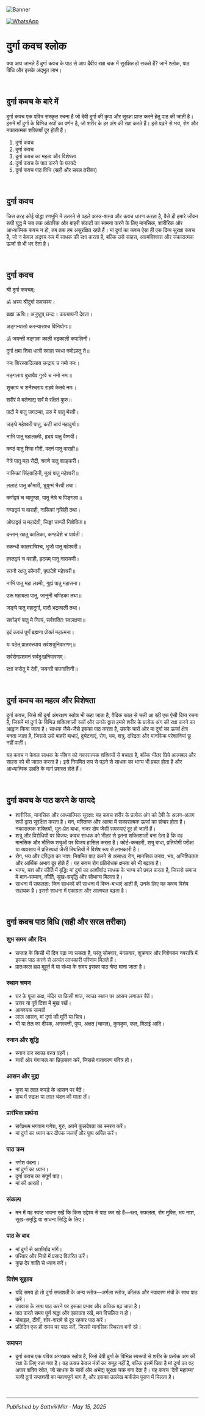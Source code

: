 <!-- Banner SVG -->
![Banner](https://raw.githubusercontent.com/anandwana001/content-repo/refs/heads/main/aarti/ganesh/ganesh_ji_aarti_banner.png)

<!-- Share & WhatsApp icons as SVG -->
<a href="https://api.whatsapp.com/send?text=Check%20out%20this%20article%20in%20the%20Hanuman%20Chalisa%20app%3A%20https%3A%2F%2Fwww.sattvikmitr.com%2Farticles%3FcontentUrl%3Dhttps%253A%252F%252Fraw.githubusercontent.com%252Fanandwana001%252Fcontent-repo%252Frefs%252Fheads%252Fmain%252Faarti%252Fganesh%252Fganesh_aarti_english.md%26title%3DGanesh%2520Aarti">
  <img src="https://raw.githubusercontent.com/anandwana001/content-repo/refs/heads/main/assets/ic_wtsapp_share_rounded.svg" alt="WhatsApp"/>
</a>

<br>

# दुर्गा कवच श्लोक
क्या आप जानते हैं दुर्गा कवच के पाठ से आप दैवीय रक्षा चक्र में सुरक्षित हो सकते हैं? जानें श्लोक, पाठ विधि और इसके अद्भुत लाभ।

<br>

## दुर्गा कवच के बारे में
दुर्गा कवच एक पवित्र संस्कृत रचना है जो देवी दुर्गा की कृपा और सुरक्षा प्राप्त करने हेतु पाठ की जाती है। इसमें माँ दुर्गा के विभिन्न रूपों का वर्णन है, जो शरीर के हर अंग की रक्षा करते हैं। इसे पढ़ने से भय, रोग और नकारात्मक शक्तियाँ दूर होती हैं।

1. दुर्गा कवच
2. दुर्गा कवच
3. दुर्गा कवच का महत्व और विशेषता
4. दुर्गा कवच के पाठ करने के फायदे
5. दुर्गा कवच पाठ विधि (सही और सरल तरीका)

<br>

## दुर्गा कवच
जिस तरह कोई योद्धा रणभूमि में उतरने से पहले अस्त्र-शस्त्र और कवच धारण करता है, वैसे ही हमारे जीवन रूपी युद्ध में जब तक आंतरिक और बाहरी संकटों का सामना करने के लिए मानसिक, शारीरिक और आध्यात्मिक कवच न हो, तब तक हम असुरक्षित रहते हैं। मां दुर्गा का कवच ऐसा ही एक दिव्य सुरक्षा कवच है, जो न केवल अदृश्य रूप में साधक की रक्षा करता है, बल्कि उसे साहस, आत्मविश्वास और सकारात्मक ऊर्जा से भी भर देता है।

<br> 

## दुर्गा कवच
श्री दुर्गा कवचम्:

ॐ अस्य श्रीदुर्गा कवचस्य।

ब्रह्मा ऋषिः। अनुष्टुप् छन्दः। कात्यायनी देवता।

अङ्गन्यासो करन्यासश्च विनियोगः॥

ॐ जयन्ती मङ्गला काली भद्रकाली कपालिनी।

दुर्गा क्षमा शिवा धात्री स्वाहा स्वधा नमोऽस्तु ते॥

नमः शिरस्यादित्याय चन्द्राय च नमो नमः।

मङ्गलाय बुधायैव गुरवे च नमो नमः॥

शुक्राय च शनैश्चराय राहवे केतवे नमः।

शरीरं मे बलेनाद्य सर्वं मे रक्षितं कुरु॥

पादौ मे पातु जगदम्बा, उरु मे पातु भैरवी।

जङ्घे महेश्वरी पातु, कटी चायं महादुर्गा॥

नाभिं पातु महालक्ष्मीः, हृदयं पातु वैष्णवी।

कण्ठं पातु शिवा गौरी, वदनं पातु वाराही॥

नेत्रे पातु महा रौद्री, श्रवणे पातु शाङ्करी।

नासिकां सिंहवाहिनी, मुखं पातु महेश्वरी॥

ललाटं पातु कौमारी, भ्रूयुग्मं भैरवी तथा।

कर्णद्वयं च चामुण्डा, पातु नेत्रे च पिङ्गला॥

गण्डद्वयं च वाराही, नासिकां नृसिंही तथा।

ओष्ठद्वयं च महादेवी, जिह्वां चाण्डी निशेविता॥

दन्तान् रक्षतु कालिका, कण्ठदेशे च पार्वती।

स्कन्धौ कालरात्रिश्च, भुजौ पातु महेश्वरी॥

हस्तद्वयं च वराही, हृदयम् पातु नारायणी।

स्तनौ रक्षतु कौमारी, पृष्ठदेशे महेश्वरी॥

नाभिं पातु महा लक्ष्मीः, गुह्यं पातु महासना।

उरू महाबला पातु, जानुनी चण्डिका तथा॥

जङ्घे पातु महादुर्गा, पादौ भद्रकाली तथा।

सर्वाङ्गं पातु मे नित्यं, सर्वशक्तिः स्वलक्षणा॥

इदं कवचं पूर्णं ब्रह्मणा प्रोक्तं महात्मना।

यः पठेत् प्रातरुत्थाय सर्वशत्रुनिवारणम्॥

सर्वरोगप्रशमनं सर्वदुःखनिवारणम्।

रक्षां करोतु मे देवी, जयन्ती पापनाशिनी॥

<br>

## दुर्गा कवच का महत्व और विशेषता
दुर्गा कवच, जिसे श्री दुर्गा अंगरक्षण स्तोत्र भी कहा जाता है, वैदिक काल से चली आ रही एक ऐसी दिव्य रचना है, जिसमें मां दुर्गा के विभिन्न शक्तिशाली रूपों और उनके द्वारा हमारे शरीर के प्रत्येक अंग की रक्षा करने का आह्वान किया जाता है। साधक जैसे-जैसे इसका पाठ करता है, उसके चारों ओर मां दुर्गा का ऊर्जा क्षेत्र बनता जाता है, जिससे उसे बाहरी बाधाएं, दुर्घटनाएं, रोग, भय, शत्रु, दरिद्रता और मानसिक परेशानियां छू नहीं पातीं।

यह कवच न केवल साधक के जीवन को नकारात्मक शक्तियों से बचाता है, बल्कि भीतर छिपे आत्मबल और साहस को भी जाग्रत करता है। इसे नियमित रूप से पढ़ने से साधक का भाग्य भी प्रबल होता है और आध्यात्मिक उन्नति के मार्ग प्रशस्त होते हैं।

<br>

## दुर्गा कवच के पाठ करने के फायदे

- शारीरिक, मानसिक और आध्यात्मिक सुरक्षा: यह कवच शरीर के प्रत्येक अंग को देवी के अलग-अलग रूपों द्वारा सुरक्षित करता है। मन, मस्तिष्क और आत्मा में सकारात्मक ऊर्जा का संचार होता है। नकारात्मक शक्तियों, भूत-प्रेत बाधा, नजर दोष जैसी समस्याएं दूर हो जाती हैं।
- शत्रु और विरोधियों पर विजय: कवच साधक को भीतर से इतना शक्तिशाली बना देता है कि वह मानसिक और भौतिक शत्रुओं पर विजय हासिल करता है। कोर्ट-कचहरी, शत्रु बाधा, प्रतियोगी परीक्षा या व्यवसाय में प्रतिस्पर्धा जैसी स्थितियों में विशेष रूप से लाभकारी है।
- रोग, भय और दरिद्रता का नाश: नियमित पाठ करने से असाध्य रोग, मानसिक तनाव, भय, अनिश्चितता और आर्थिक अभाव दूर होते हैं। यह कवच रोग प्रतिरोधक क्षमता को भी बढ़ाता है।
- भाग्य, यश और कीर्ति में वृद्धि: मां दुर्गा का आशीर्वाद साधक के भाग्य को प्रबल करता है, जिससे समाज में मान-सम्मान, कीर्ति, सुख-समृद्धि और सौभाग्य मिलता है।
- साधना में सफलता: जिन साधकों की साधना में विघ्न-बाधाएं आती हैं, उनके लिए यह कवच विशेष सहायक है। इससे साधना में एकाग्रता और आत्मबल बढ़ता है।

<br>

## दुर्गा कवच पाठ विधि (सही और सरल तरीका)
### शुभ समय और दिन
- सप्ताह के किसी भी दिन पढ़ा जा सकता है, परंतु सोमवार, मंगलवार, शुक्रवार और विशेषकर नवरात्रि में इसका पाठ करने से अत्यंत लाभकारी परिणाम मिलते हैं।
- प्रातःकाल ब्रह्म मुहूर्त में या संध्या के समय इसका पाठ श्रेष्ठ माना जाता है।
### स्थान चयन
- घर के पूजा कक्ष, मंदिर या किसी शांत, स्वच्छ स्थान पर आसन लगाकर बैठें।
- उत्तर या पूर्व दिशा में मुख रखें।
- आवश्यक सामग्री
- लाल आसन, मां दुर्गा की मूर्ति या चित्र।
- घी या तेल का दीपक, अगरबत्ती, पुष्प, अक्षत (चावल), कुमकुम, फल, मिठाई आदि।
### स्नान और शुद्धि
- स्नान कर स्वच्छ वस्त्र पहनें।
- चारों ओर गंगाजल का छिड़काव करें, जिससे वातावरण पवित्र हो।
### आसन और मुद्रा
- कुश या लाल कपड़े के आसन पर बैठें।
- हाथ में रुद्राक्ष या लाल चंदन की माला लें।
### प्रारंभिक प्रार्थना
- सर्वप्रथम भगवान गणेश, गुरु, अपने कुलदेवता का स्मरण करें।
- मां दुर्गा का ध्यान कर दीपक जलाएँ और पुष्प अर्पित करें।
### पाठ क्रम
- गणेश वंदना।
- मां दुर्गा का ध्यान।
- दुर्गा कवच का संपूर्ण पाठ।
- मां की आरती।
### संकल्प
- मन में यह स्पष्ट भावना रखें कि किस उद्देश्य से पाठ कर रहे हैं—रक्षा, सफलता, रोग मुक्ति, भय नाश, सुख-समृद्धि या साधना सिद्धि के लिए।
### पाठ के बाद
- मां दुर्गा से आशीर्वाद मांगें।
- परिवार और मित्रों में प्रसाद वितरित करें।
- कुछ देर शांति से ध्यान करें।
### विशेष सुझाव
- यदि समय हो तो दुर्गा सप्तशती के अन्य स्तोत्र—अर्गला स्तोत्र, कीलक और नवावरण मंत्रों के साथ पाठ करें।
- उपवास के साथ पाठ करने पर इसका प्रभाव और अधिक बढ़ जाता है।
- पाठ करते समय पूर्ण श्रद्धा और एकाग्रता रखें, मन विचलित न हो।
- मोबाइल, टीवी, शोर-शराबे से दूर रहकर पाठ करें।
- प्रतिदिन एक ही समय पर पाठ करें, जिससे मानसिक स्थिरता बनी रहे।
### समापन
- दुर्गा कवच एक पवित्र अंगरक्षक स्तोत्र है, जिसे देवी दुर्गा के विभिन्न स्वरूपों से शरीर के प्रत्येक अंग की रक्षा के लिए रचा गया है। यह कवच केवल मंत्रों का समूह नहीं है, बल्कि इसमें छिपा है मां दुर्गा का वह अपार शक्ति स्रोत, जो साधक के चारों ओर अभेद्य सुरक्षा चक्र बना देता है। यह कवच 'देवी महात्म्य' यानी दुर्गा सप्तशती का महत्वपूर्ण भाग है, और इसका उल्लेख मार्कंडेय पुराण में मिलता है।

<br>

---

*Published by SattvikMitr · May 15, 2025*
